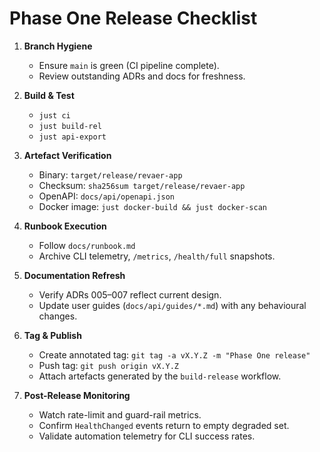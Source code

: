# Phase One Release Checklist

1. **Branch Hygiene**
   - Ensure `main` is green (CI pipeline complete).
   - Review outstanding ADRs and docs for freshness.

2. **Build & Test**
   - `just ci`
   - `just build-rel`
   - `just api-export`

3. **Artefact Verification**
   - Binary: `target/release/revaer-app`
   - Checksum: `sha256sum target/release/revaer-app`
   - OpenAPI: `docs/api/openapi.json`
   - Docker image: `just docker-build && just docker-scan`

4. **Runbook Execution**
   - Follow `docs/runbook.md`
   - Archive CLI telemetry, `/metrics`, `/health/full` snapshots.

5. **Documentation Refresh**
   - Verify ADRs 005–007 reflect current design.
   - Update user guides (`docs/api/guides/*.md`) with any behavioural changes.

6. **Tag & Publish**
   - Create annotated tag: `git tag -a vX.Y.Z -m "Phase One release"`
   - Push tag: `git push origin vX.Y.Z`
   - Attach artefacts generated by the `build-release` workflow.

7. **Post-Release Monitoring**
   - Watch rate-limit and guard-rail metrics.
   - Confirm `HealthChanged` events return to empty degraded set.
   - Validate automation telemetry for CLI success rates.
